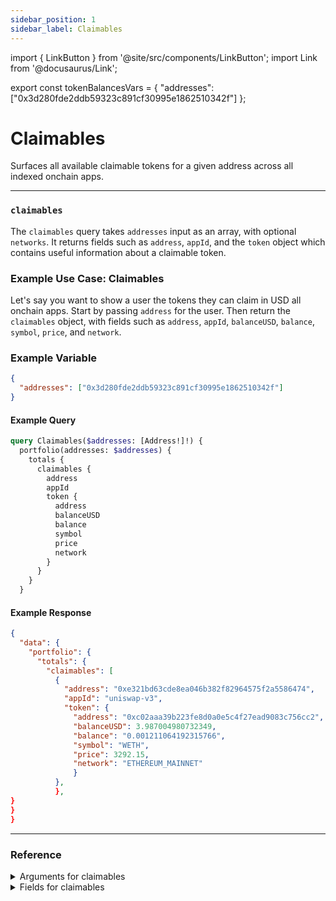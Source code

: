 ```yaml
---
sidebar_position: 1
sidebar_label: Claimables
---
```


import { LinkButton } from '@site/src/components/LinkButton';
import Link from '@docusaurus/Link';

export const tokenBalancesVars = {
  "addresses": ["0x3d280fde2ddb59323c891cf30995e1862510342f"]
};

# Claimables

Surfaces all available claimable tokens for a given address across all indexed onchain apps.

---


### `claimables`

The `claimables` query takes `addresses` input as an array, with optional `networks`. It returns fields such as `address`, `appId`, and the `token` object which contains useful information about a claimable token.

### Example Use Case: Claimables

Let's say you want to show a user the tokens they can claim in USD all onchain apps. Start by passing `address` for the user. Then return the `claimables` object, with fields such as `address`, `appId`, `balanceUSD`, `balance`, `symbol`, `price`, and `network`.

### Example Variable

```json
{
  "addresses": ["0x3d280fde2ddb59323c891cf30995e1862510342f"]
}
```

#### Example Query

```graphql
query Claimables($addresses: [Address!]!) {
  portfolio(addresses: $addresses) {
    totals {
      claimables {
        address
        appId
        token {
          address
          balanceUSD
          balance
          symbol
          price
          network
        }
      }
    }
  }
```

#### Example Response

```json
{
  "data": {
    "portfolio": {
      "totals": {
        "claimables": [
          {
            "address": "0xe321bd63cde8ea046b382f82964575f2a5586474",
            "appId": "uniswap-v3",
            "token": {
              "address": "0xc02aaa39b223fe8d0a0e5c4f27ead9083c756cc2",
              "balanceUSD": 3.987004980732349,
              "balance": "0.001211064192315766",
              "symbol": "WETH",
              "price": 3292.15,
              "network": "ETHEREUM_MAINNET"
              }
          },
          },
}
}
}
```

<LinkButton href="./sandbox" type="primary" buttonCopy="Try in sandbox" />

---

### Reference

<details>
<summary>Arguments for claimables</summary>

| Argument      | Description | Type |
| ----------- | ----------- | ----------- |
| `addresses`      | The address(s) that is being queried, input as an array.      | `String!` | 
| `networks`      | The network(s) to retreive balances on, input as an array.      | `Network!` | 
| `appIds`      | Query by a specific app.       | `String!` | 

</details>

<details>
<summary>Fields for claimables</summary>

| Field      | Description | Type |
| ----------- | ----------- | ----------- |
| `address`      | Address of the claimable token.      | `String!`       |
| `appID`      | The app that the token is claimable in.     | `String!`       |
| `token`      | An object containing fields pertaining to the token including `address`, `balance`, `balanceUSD`, and `price`.     | `AbstractToken!`       |


</details>